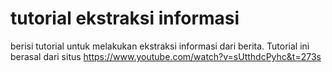 # tutorial ekstraksi informasi
berisi tutorial untuk melakukan ekstraksi informasi dari berita. 
Tutorial ini berasal dari situs https://www.youtube.com/watch?v=sUtthdcPyhc&t=273s

<!---
indrasary/indrasary is a ✨ special ✨ repository because its `README.md` (this file) appears on your GitHub profile.
You can click the Preview link to take a look at your changes.
--->
